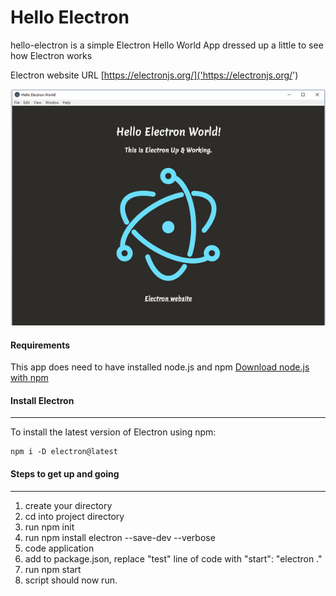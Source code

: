 # Hello Electron
hello-electron is a simple Electron Hello World App dressed up a little to see how Electron works

Electron website URL [https://electronjs.org/]('https://electronjs.org/')


![Hello Electron World](assets/images/exampleimg.jpg)



#### Requirements 

This app does need to have installed node.js and npm 
[Download node.js with npm](https://nodejs.org)



#### Install Electron
---
To install the latest version of Electron using npm:	

	npm i -D electron@latest



#### Steps to get up and going
---
1. create your directory
2. cd into project directory
3. run npm init
4. run npm install electron --save-dev --verbose
5. code application
6. add to package.json, replace "test" line of code with  "start": "electron ."
7. run npm start
8. script should now run.


